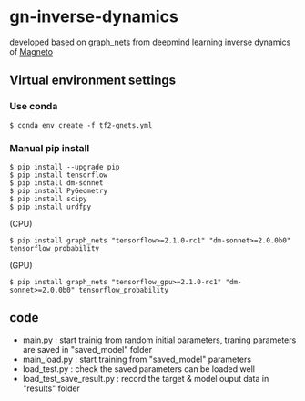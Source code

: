 # gn-inverse-dynamics

developed based on [graph_nets](https://github.com/deepmind/graph_nets) from deepmind
learning inverse dynamics of [Magneto](https://research.csiro.au/robotics/paper-magneto-a-versatile-multi-limbed-inspection-robot/)

## Virtual environment settings

### Use conda
```
$ conda env create -f tf2-gnets.yml
```

### Manual pip install
```
$ pip install --upgrade pip
$ pip install tensorflow
$ pip install dm-sonnet
$ pip install PyGeometry
$ pip install scipy
$ pip install urdfpy
```
(CPU)
```
$ pip install graph_nets "tensorflow>=2.1.0-rc1" "dm-sonnet>=2.0.0b0" tensorflow_probability
```
(GPU)
```
$ pip install graph_nets "tensorflow_gpu>=2.1.0-rc1" "dm-sonnet>=2.0.0b0" tensorflow_probability
```

## code
- main.py : start trainig from random initial parameters, traning parameters are saved in "saved_model" folder
- main_load.py : start training from "saved_model" parameters
- load_test.py : check the saved parameters can be loaded well
- load_test_save_result.py : record the target & model ouput data in "results" folder

